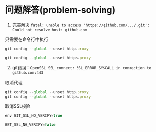# 问题解答(problem-solving)

1. 完美解决 `fatal: unable to access 'https://github.com/.../.git': Could not resolve host: github.com`

只需要在命令行中执行

```js
git config --global --unset http.proxy

git config --global --unset https.proxy
```

2. git错误：`OpenSSL SSL_connect: SSL_ERROR_SYSCALL in connection to github.com:443`

取消代理

```js
git config --global --unset http.proxy
git config --global --unset https.proxy
```

取消SSL校验

```js
env GIT_SSL_NO_VERIFY=true
```

```js
GET_SSL_NO_VERIFY=false
```


